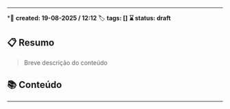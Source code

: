 
---
*📅 **created: 19-08-2025 / 12:12**
🏷️ **tags: []**
**⌛ status: draft**
## 📋 Resumo

> Breve descrição do conteúdo

## 📚 Conteúdo
 

---



 
